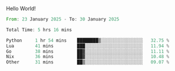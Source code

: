 Hello World!

<!--START_SECTION:waka-->

```rust
From: 23 January 2025 - To: 30 January 2025

Total Time: 5 hrs 16 mins

Python     1 hr 54 mins    ████████▒░░░░░░░░░░░░░░░░   32.75 %
Lua        41 mins         ███░░░░░░░░░░░░░░░░░░░░░░   11.94 %
Go         38 mins         ██▓░░░░░░░░░░░░░░░░░░░░░░   11.11 %
Nix        36 mins         ██▓░░░░░░░░░░░░░░░░░░░░░░   10.48 %
Other      31 mins         ██▒░░░░░░░░░░░░░░░░░░░░░░   09.07 %
```

<!--END_SECTION:waka-->
